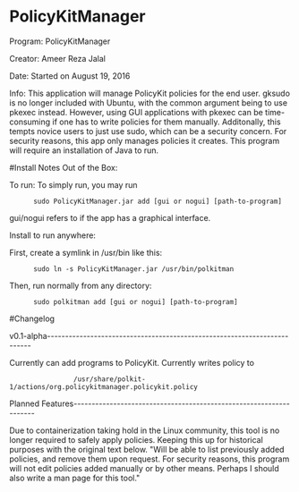 # PolicyKitManager
Program:  PolicyKitManager

Creator:  Ameer Reza Jalal

Date:     Started on August 19, 2016

Info:     This application will manage PolicyKit policies for the end user. gksudo is no longer
          included with Ubuntu, with the common argument being to use pkexec instead. However,
          using GUI applications with pkexec can be time-consuming if one has to write policies
          for them manually. Additonally, this tempts novice users to just use sudo, which can be a
          security concern. For security reasons, this app only manages policies it creates.
          This program will require an installation of Java to run.

#Install Notes
Out of the Box:

To run:   To simply run, you may run 

          sudo PolicyKitManager.jar add [gui or nogui] [path-to-program] 
          
gui/nogui refers to if the app has a graphical interface.

Install to run anywhere:

First, create a symlink in /usr/bin like this:

          sudo ln -s PolicyKitManager.jar /usr/bin/polkitman
         
Then, run normally from any directory:

          sudo polkitman add [gui or nogui] [path-to-program]

#Changelog

v0.1-alpha-------------------------------------------------------------------------

Currently can add programs to PolicyKit. Currently writes policy to

                    /usr/share/polkit-1/actions/org.policykitmanager.policykit.policy
                    
Planned Features-------------------------------------------------------------------

Due to containerization taking hold in the Linux community, this tool is no longer required to safely apply policies. Keeping this up for historical purposes with the original text below. 
"Will be able to list previously added policies, and remove them upon request.
For security reasons, this program will not edit policies added manually or by other means. 
Perhaps I should also write a man page for this tool."
